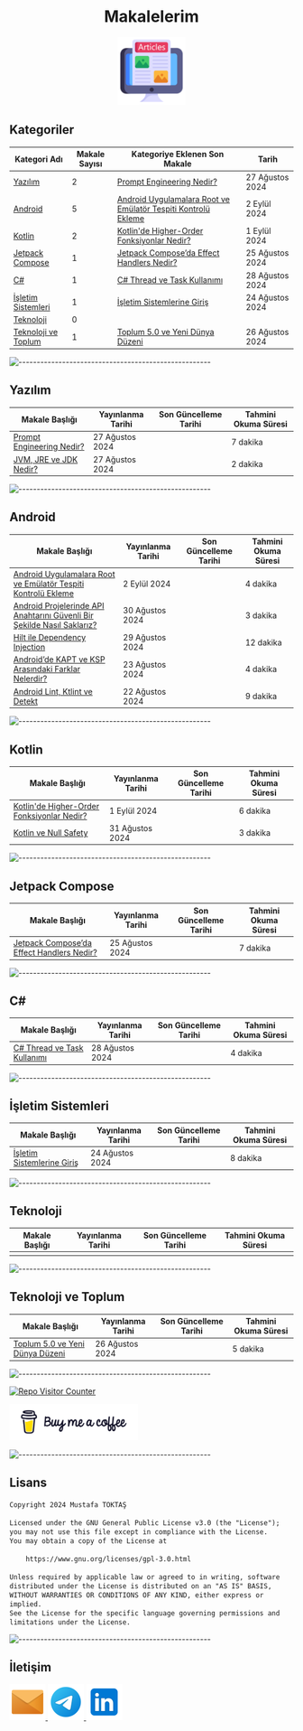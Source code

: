 <h1 align="center">Makalelerim</h1>

<div align="center">
  <img src="./Readme Resources/Makalelerim Logo.png" alt="Logo" width="120"/>
</div>

## **Kategoriler**

| Kategori Adı                                | Makale Sayısı | Kategoriye Eklenen Son Makale                                                                                                                                                                       | Tarih           |
| ------------------------------------------- | ------------- | --------------------------------------------------------------------------------------------------------------------------------------------------------------------------------------------------- | --------------- |
| [Yazılım](#yazılım)                         | 2             | [Prompt Engineering Nedir?](./Makaleler/Yazılım/2%20Prompt%20Engineering%20Nedir/Makale.md)                                                                                                         | 27 Ağustos 2024 |
| [Android](#android)                         | 5             | [Android Uygulamalara Root ve Emülatör Tespiti Kontrolü Ekleme](./Makaleler/Android/5%20Android%20Uygulamalara%20Root%20ve%20Emülatör%20Tespiti%20Kontrolü%20Ekleme/Makale.md)                      |  2 Eylül   2024 |
| [Kotlin](#kotlin)                           | 2             | [Kotlin'de Higher-Order Fonksiyonlar Nedir?](./Makaleler/Kotlin/2%20%20Kotlin'de%20Higher-Order%20Fonksiyonlar%20Nedir/Makale.md)                                                                   |  1 Eylül   2024 |
| [Jetpack Compose](#jetpack-compose)         | 1             | [Jetpack Compose’da Effect Handlers Nedir?](./Makaleler/Jetpack%20Compose/1%20Jetpack%20Compose’da%20Effect%20Handlers%20Nedir/Makale.md)                                                           | 25 Ağustos 2024 |
| [C#](#c)                                    | 1             | [C# Thread ve Task Kullanımı](./Makaleler/C#/1%20C#%20Thread%20ve%20Task%20Kullanımı/Makale.md)                                                                                                     | 28 Ağustos 2024 |
| [İşletim Sistemleri](#i̇şletim-sistemleri)   | 1             | [İşletim Sistemlerine Giriş](./Makaleler/İşletim%20Sistemleri/1%20İşletim%20Sistemlerine%20Giriş/Makale.md)                                                                                         | 24 Ağustos 2024 |
| [Teknoloji](#teknoloji)                     | 0             |                                                                                                                                                                                                     |                 |
| [Teknoloji ve Toplum](#teknoloji-ve-toplum) | 1             | [Toplum 5.0 ve Yeni Dünya Düzeni](./Makaleler/Toplum%20ve%20Teknoloji/1%20Toplum%205.0%20ve%20Yeni%20Dünya%20Düzeni/Makale.md)                                                                      | 26 Ağustos 2024 |


![-----------------------------------------------------](./Readme%20Resources/Çizgi.png)

## Yazılım 

| Makale Başlığı                                                                              | Yayınlanma Tarihi | Son Güncelleme Tarihi | Tahmini Okuma Süresi |
| ------------------------------------------------------------------------------------------- | ----------------- | --------------------- | -------------------- |
| [Prompt Engineering Nedir?](./Makaleler/Yazılım/2%20Prompt%20Engineering%20Nedir/Makale.md) | 27 Ağustos 2024   |                       | 7 dakika             |
| [JVM, JRE ve JDK Nedir?](./Makaleler/Yazılım/1%20JVM,%20JRE%20ve%20JDK%20Nedir/Makale.md)   | 27 Ağustos 2024   |                       | 2 dakika             |


![-----------------------------------------------------](./Readme%20Resources/Çizgi.png)

## Android 

| Makale Başlığı                                                                                                                                                                                      | Yayınlanma Tarihi | Son Güncelleme Tarihi | Tahmini Okuma Süresi |
| --------------------------------------------------------------------------------------------------------------------------------------------------------------------------------------------------- | ----------------- | --------------------- | -------------------- |
| [Android Uygulamalara Root ve Emülatör Tespiti Kontrolü Ekleme](./Makaleler/Android/5%20Android%20Uygulamalara%20Root%20ve%20Emülatör%20Tespiti%20Kontrolü%20Ekleme/Makale.md)                      |  2 Eylül   2024   |                       |  4 dakika            |
| [Android Projelerinde API Anahtarını Güvenli Bir Şekilde Nasıl Saklarız?](./Makaleler/Android/4%20Android%20Projelerinde%20API%20Anahtarını%20Güvenli%20Bir%20Şekilde%20Nasıl%20Saklarız/Makale.md) | 30 Ağustos 2024   |                       |  3 dakika            |
| [Hilt ile Dependency Injection](./Makaleler/Android/3%20Hilt%20ile%20Dependecy%20Injection/Makale.md)                                                                                               | 29 Ağustos 2024   |                       | 12 dakika            |
| [Android’de KAPT ve KSP Arasındaki Farklar Nelerdir?](./Makaleler/Android/2%20Android’de%20KAPT%20ve%20KSP%20Arasındaki%20Farklar%20Nelerdir/Makale.md)                                             | 23 Ağustos 2024   |                       |  4 dakika            |
| [Android Lint, Ktlint ve Detekt](./Makaleler/Android/1%20Android%20Lint,%20Ktlint%20ve%20Detekt/Makale.md)                                                                                          | 22 Ağustos 2024   |                       |  9 dakika            |


![-----------------------------------------------------](./Readme%20Resources/Çizgi.png)

## Kotlin

| Makale Başlığı                                                                                                                                                                                      | Yayınlanma Tarihi | Son Güncelleme Tarihi | Tahmini Okuma Süresi |
| --------------------------------------------------------------------------------------------------------------------------------------------------------------------------------------------------- | ----------------- | --------------------- | -------------------- |
| [Kotlin'de Higher-Order Fonksiyonlar Nedir?](./Makaleler/Kotlin/2%20%20Kotlin'de%20Higher-Order%20Fonksiyonlar%20Nedir/Makale.md)                                                                   |  1 Eylül   2024   |                       | 6 dakika             |
| [Kotlin ve Null Safety](./Makaleler/Kotlin/1%20Kotlin%20ve%20Null%20Safety/Makale.md)                                                                                                               | 31 Ağustos 2024   |                       | 3 dakika             |


![-----------------------------------------------------](./Readme%20Resources/Çizgi.png)

## Jetpack Compose

| Makale Başlığı                                                                                                                            | Yayınlanma Tarihi | Son Güncelleme Tarihi | Tahmini Okuma Süresi |
| ----------------------------------------------------------------------------------------------------------------------------------------- | ----------------- | --------------------- | -------------------- |
| [Jetpack Compose’da Effect Handlers Nedir?](./Makaleler/Jetpack%20Compose/1%20Jetpack%20Compose’da%20Effect%20Handlers%20Nedir/Makale.md) | 25 Ağustos 2024   |                       | 7 dakika             |


![-----------------------------------------------------](./Readme%20Resources/Çizgi.png)

## C#

| Makale Başlığı                                                                                                                            | Yayınlanma Tarihi | Son Güncelleme Tarihi | Tahmini Okuma Süresi |
| ----------------------------------------------------------------------------------------------------------------------------------------- | ----------------- | --------------------- | -------------------- |
| [C# Thread ve Task Kullanımı](./Makaleler/C#/1%20C#%20Thread%20ve%20Task%20Kullanımı/Makale.md)                                           | 28 Ağustos 2024   |                       | 4 dakika             |                                                                                                               |                   |                       |                      |


![-----------------------------------------------------](./Readme%20Resources/Çizgi.png)

## İşletim Sistemleri

| Makale Başlığı                                                                                              | Yayınlanma Tarihi | Son Güncelleme Tarihi | Tahmini Okuma Süresi |
| ----------------------------------------------------------------------------------------------------------- | ----------------- | --------------------- | -------------------- |
| [İşletim Sistemlerine Giriş](./Makaleler/İşletim%20Sistemleri/1%20İşletim%20Sistemlerine%20Giriş/Makale.md) | 24 Ağustos 2024   |                       | 8 dakika             |


![-----------------------------------------------------](./Readme%20Resources/Çizgi.png)

## Teknoloji

| Makale Başlığı      | Yayınlanma Tarihi | Son Güncelleme Tarihi | Tahmini Okuma Süresi |
| ------------------- | ----------------- | --------------------- | -------------------- |
|                     |                   |                       |                      |


![-----------------------------------------------------](./Readme%20Resources/Çizgi.png)

## Teknoloji ve Toplum

| Makale Başlığı                                                                                                                 | Yayınlanma Tarihi | Son Güncelleme Tarihi | Tahmini Okuma Süresi |
| ------------------------------------------------------------------------------------------------------------------------------ | ----------------- | --------------------- | -------------------- |
| [Toplum 5.0 ve Yeni Dünya Düzeni](./Makaleler/Toplum%20ve%20Teknoloji/1%20Toplum%205.0%20ve%20Yeni%20Dünya%20Düzeni/Makale.md) | 26 Ağustos 2024   |                       | 5 dakika             |


![-----------------------------------------------------](./Readme%20Resources/Çizgi.png)

<a href="https://github.com/mustafatoktas/W.BE_RepoVisitorCounterAPI" target="_blank"> <img src="https://toktasoft.com/api/github2/repo-visitor-counter.php?repo=gfs4maubzr5wyh7&show_repo_name=1&show_date=1&show_brand=0" alt="Repo Visitor Counter"/> </a>

<a href="https://buymeacoffee.com/mustafatoktas" target="_blank"> <img src="./Readme Resources/İletişim/Buy Me a Coffee.png" alt="Buy Me a Coffee" height="64"/> </a>


![-----------------------------------------------------](./Readme%20Resources/Çizgi.png)

## Lisans

```
Copyright 2024 Mustafa TOKTAŞ

Licensed under the GNU General Public License v3.0 (the "License");
you may not use this file except in compliance with the License.
You may obtain a copy of the License at

    https://www.gnu.org/licenses/gpl-3.0.html

Unless required by applicable law or agreed to in writing, software
distributed under the License is distributed on an "AS IS" BASIS,
WITHOUT WARRANTIES OR CONDITIONS OF ANY KIND, either express or implied.
See the License for the specific language governing permissions and
limitations under the License.
```


![-----------------------------------------------------](./Readme%20Resources/Çizgi.png)

## İletişim

<a href="mailto:info@mustafatoktas.com"              target="_blank"> <img src="./Readme Resources/İletişim/Mail.png"     alt="Mail"     width="64"/> </a>
<a href="https://t.me/mustafatoktas00"               target="_blank"> <img src="./Readme Resources/İletişim/Telegram.png" alt="Telegram" width="64"/> </a>
<a href="https://www.linkedin.com/in/mustafatoktas/" target="_blank"> <img src="./Readme Resources/İletişim/LinkedIn.png" alt="LinkedIn" width="64"/> </a>